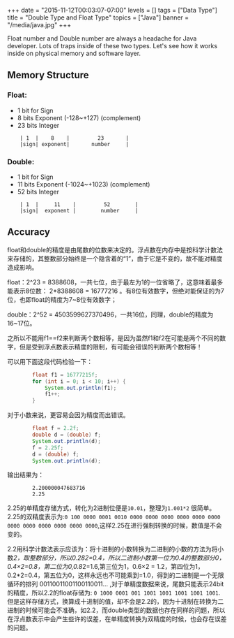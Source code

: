 +++
date = "2015-11-12T00:03:07-07:00"
levels = []
tags = ["Data Type"]
title = "Double Type and Float Type"
topics = ["Java"]
banner = "/media/java.jpg"
+++

Float number and Double number are always a headache for Java developer. Lots of traps inside of these two types. Let's see how it works inside on physical memory and software layer.
<!--more-->
## Memory Structure
### Float:
- 1 bit for Sign  
- 8 bits Exponent (-128~+127) (complement)
- 23 bits Integer       
```
	| 1  |    8    |         23       |
	|sign| exponent|       number     |
```

### Double:
- 1 bit for Sign  
- 11 bits Exponent (-1024~+1023) (complement)
- 52 bits Integer       
```
	| 1  |     11    |         52        |
	|sign|  exponent |        number     |
```


## Accuracy
float和double的精度是由尾数的位数来决定的。浮点数在内存中是按科学计数法来存储的，其整数部分始终是一个隐含着的“1”，由于它是不变的，故不能对精度造成影响。

float：2^23 = 8388608，一共七位，由于最左为1的一位省略了，这意味着最多能表示8位数： 2*8388608 = 16777216 。有8位有效数字，但绝对能保证的为7位，也即float的精度为7~8位有效数字；

double：2^52 = 4503599627370496，一共16位，同理，double的精度为16~17位。

之所以不能用f1==f2来判断两个数相等，是因为虽然f1和f2在可能是两个不同的数字，但是受到浮点数表示精度的限制，有可能会错误的判断两个数相等！

可以用下面这段代码检验一下：
```java
		float f1 = 16777215f;  
		for (int i = 0; i < 10; i++) {  
		    System.out.println(f1);  
		    f1++;  
		}  
```

对于小数来说，更容易会因为精度而出错误。
```java
		float f = 2.2f;  
		double d = (double) f;  
		System.out.println(d);   
		f = 2.25f;  
		d = (double) f;  
		System.out.println(d);   
```
输出结果为：
```
        2.200000047683716
        2.25
```

2.25的单精度存储方式，转化为2进制位便是`10.01`，整理为`1.001*2` 很简单。
2.25的双精度表示为:`0 100 0000 0001 0010 0000 0000 0000 0000 0000 0000 0000 0000 0000 0000 0000 0000`,这样2.25在进行强制转换的时候，数值是不会变的。

2.2用科学计数法表示应该为：将十进制的小数转换为二进制的小数的方法为将小数*2，取整数部分，所以0.282=0.4，所以二进制小数第一位为0.4的整数部分0，0.4×2=0.8，第二位为0,0.8*2=1.6,第三位为1，0.6×2 = 1.2，第四位为1，0.2*2=0.4，第五位为0，这样永远也不可能乘到=1.0，得到的二进制是一个无限循环的排列 00110011001100110011... ,对于单精度数据来说，尾数只能表示24bit的精度，所以2.2的float存储为:
`0 1000 0001 001 1001 1001 1001 1001 1001`. 但是这样存储方式，换算成十进制的值，却不会是2.2的，因为十进制在转换为二进制的时候可能会不准确，如2.2，而double类型的数据也存在同样的问题，所以在浮点数表示中会产生些许的误差，在单精度转换为双精度的时候，也会存在误差的问题。



